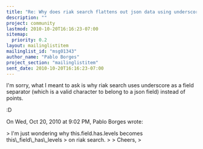 ```yaml
---
title: "Re: Why does riak search flattens out json data using underscore	instead of points ?"
description: ""
project: community
lastmod: 2010-10-20T16:16:23-07:00
sitemap:
  priority: 0.2
layout: mailinglistitem
mailinglist_id: "msg01343"
author_name: "Pablo Borges"
project_section: "mailinglistitem"
sent_date: 2010-10-20T16:16:23-07:00
---
```



I'm sorry, what I meant to ask is why riak search uses underscore as a field
separator (which is a valid character to belong to a json field) instead of
points.

:D

On Wed, Oct 20, 2010 at 9:02 PM, Pablo Borges  wrote:

&gt; I'm just wondering why this.field.has.levels becomes this\\_field\\_has\\_levels
&gt; on riak search.
&gt;
&gt; Cheers,
&gt;
